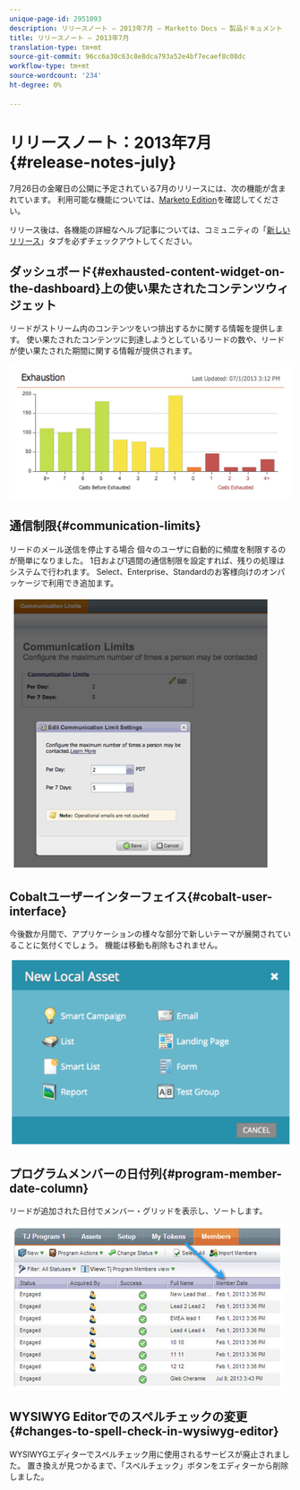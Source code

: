 ```yaml
---
unique-page-id: 2951093
description: リリースノート — 2013年7月 — Marketto Docs — 製品ドキュメント
title: リリースノート — 2013年7月
translation-type: tm+mt
source-git-commit: 96cc6a30c63c8e8dca793a52e4bf7ecaef8c08dc
workflow-type: tm+mt
source-wordcount: '234'
ht-degree: 0%

---
```



# リリースノート：2013年7月{#release-notes-july}

7月26日の金曜日の公開に予定されている7月のリリースには、次の機能が含まれています。  利用可能な機能については、[Marketo Edition](http://docs.marketo.com/display/docs/assets/pricing.php)を確認してください。

リリース後は、各機能の詳細なヘルプ記事については、コミュニティの「[新しいリリース](release-notes-december-2013.md)」タブを必ずチェックアウトしてください。

## ダッシュボード{#exhausted-content-widget-on-the-dashboard}上の使い果たされたコンテンツウィジェット

リードがストリーム内のコンテンツをいつ排出するかに関する情報を提供します。 使い果たされたコンテンツに到達しようとしているリードの数や、リードが使い果たされた期間に関する情報が提供されます。

![](assets/image2014-9-22-16-3a30-3a50.png)

## 通信制限{#communication-limits}

リードのメール送信を停止する場合 個々のユーザに自動的に頻度を制限するのが簡単になりました。 1日および1週間の通信制限を設定すれば、残りの処理はシステムで行われます。 Select、Enterprise、Standardのお客様向けのオンパッケージで利用でき追加ます。

![](assets/image2014-9-22-16-3a31-3a13.png)

## Cobaltユーザーインターフェイス{#cobalt-user-interface}

今後数か月間で、アプリケーションの様々な部分で新しいテーマが展開されていることに気付くでしょう。 機能は移動も削除もされません。

![](assets/image2014-9-22-16-3a31-3a42.png)

## プログラムメンバーの日付列{#program-member-date-column}

リードが追加された日付でメンバー・グリッドを表示し、ソートします。

![](assets/image2014-9-22-16-3a32-3a1.png)

## WYSIWYG Editorでのスペルチェックの変更{#changes-to-spell-check-in-wysiwyg-editor}

WYSIWYGエディターでスペルチェック用に使用されるサービスが廃止されました。 置き換えが見つかるまで、「スペルチェック」ボタンをエディターから削除しました。


